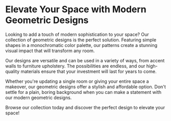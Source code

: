 <!--font:Poppins-->

# Elevate Your Space with Modern Geometric Designs

Looking to add a touch of modern sophistication to your space? Our collection of geometric designs is the perfect solution. Featuring simple shapes in a monochromatic color palette, our patterns create a stunning visual impact that will transform any room.

Our designs are versatile and can be used in a variety of ways, from accent walls to furniture upholstery. The possibilities are endless, and our high-quality materials ensure that your investment will last for years to come.

Whether you're updating a single room or giving your entire space a makeover, our geometric designs offer a stylish and affordable option. Don't settle for a plain, boring background when you can make a statement with our modern geometric designs.

Browse our collection today and discover the perfect design to elevate your space!

<!--

Write me markdown content of website with wallpaper:

"A wallpaper with a repeating pattern of simple geometric shapes, in a monochromatic color palette such as grey or blue."

The header of the page should not be copy of the text but rather a real content of the website which is using this wallpaper.


---


# Geometric Wallpapers for a Modern Touch

Looking to add a modern touch to your home or office? Our collection of geometric wallpapers is the perfect solution. Featuring a repeating pattern of simple shapes, our monochromatic designs in shades of grey or blue are sure to make a statement.

Our wallpapers are made from high-quality materials and are easy to install, making them a great choice for any DIY project. Whether you're looking to update a single room or give your entire space a makeover, our geometric wallpapers are a stylish and affordable option.

So why wait? Browse our collection today and discover the perfect wallpaper for your space!


---


Heading should not include word "wallpaper". The website should not be about the wallpaper itself, wallpaper is just a related background, rewrite whole content.


---


# Elevate Your Space with Modern Geometric Design

Looking to add a touch of modern sophistication to your home or office? Our collection of geometric designs is the perfect solution. Featuring simple shapes in a monochromatic color palette of grey or blue, our patterns create a stunning visual impact that will elevate any space.

Our designs are versatile and can be used in a variety of ways, from accent walls to furniture upholstery. The possibilities are endless, and our high-quality materials ensure that your investment will last for years to come.

Whether you're looking to update a single room or give your entire space a makeover, our geometric designs offer a stylish and affordable option. So why settle for a plain, boring background when you can make a statement with our modern geometric designs?

Browse our collection today and discover the perfect design to transform your space!


---


Heading is too long, rewrite whole content.


---


# Modern Geometric Designs to Elevate Your Space

Transform your home or office with our collection of modern geometric designs. Our patterns feature simple shapes in a monochromatic color palette of grey or blue, creating a stunning visual impact that will elevate any space.

Our designs are versatile and can be used in a variety of ways, from accent walls to furniture upholstery. The possibilities are endless, and our high-quality materials ensure that your investment will last for years to come.

Whether you're looking to update a single room or give your entire space a makeover, our geometric designs offer a stylish and affordable option. So why settle for a plain, boring background when you can make a statement with our modern geometric designs?

Browse our collection today and discover the perfect design to transform your space!


---


Heading is too long, rewrite whole content.


---


# Elevate Your Space with Modern Geometric Designs

Looking to add a touch of modern sophistication to your space? Our collection of geometric designs is the perfect solution. Featuring simple shapes in a monochromatic color palette, our patterns create a stunning visual impact that will transform any room.

Our designs are versatile and can be used in a variety of ways, from accent walls to furniture upholstery. The possibilities are endless, and our high-quality materials ensure that your investment will last for years to come.

Whether you're updating a single room or giving your entire space a makeover, our geometric designs offer a stylish and affordable option. Don't settle for a plain, boring background when you can make a statement with our modern geometric designs.

Browse our collection today and discover the perfect design to elevate your space!


---


Write me a Google font which is best fitting for the website.

Pick from the list:
- Roboto
- Lato
- Futura
- Orbitron
- Montserrat
- Dancing Script
- Alegreya
- Lobster
- Barlow Condensed
- Exo 2
- Raleway
- Poppins
- Inter
- Open Sans
- IBM Plex Sans
- Great Vibes
- Playfair Display


Write just the font name nothing else.


---


Poppins

-->
